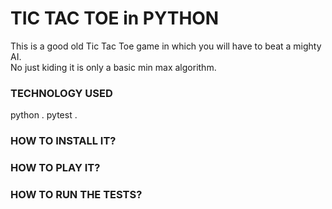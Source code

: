 # TIC TAC TOE in PYTHON

This is a good old Tic Tac Toe game in which you will have to beat a mighty AI.  
No just kiding it is only a basic min max algorithm.

### TECHNOLOGY USED
python . 
pytest . 

### HOW TO INSTALL IT?

### HOW TO PLAY IT?

### HOW TO RUN THE TESTS?
